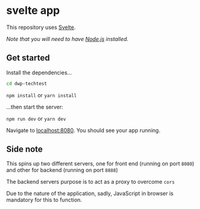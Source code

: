 # svelte app

This repository uses [Svelte](https://svelte.dev).

*Note that you will need to have [Node.js](https://nodejs.org) installed.*


## Get started

Install the dependencies...

```bash
cd dwp-techtest
```

`npm install` or `yarn install`

...then start the server:

`npm run dev` or `yarn dev`

Navigate to [localhost:8080](http://localhost:8080). You should see your app running. 

## Side note

This spins up two different servers, one for front end (running on port `8080`) and other for backend (running on port `8888`) 

The backend servers purpose is to act as a proxy to overcome `cors`

Due to the nature of the application, sadly, JavaScript in browser is mandatory for this to function.